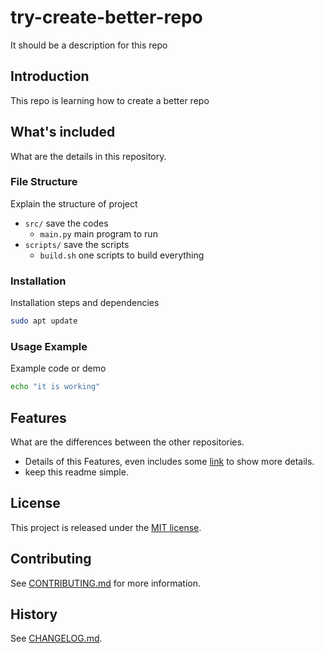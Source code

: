 # try-create-better-repo

It should be a description for this repo

## Introduction

This repo is learning how to create a better repo

## What's included

What are the details in this repository.

### File Structure

Explain the structure of project

- `src/` save the codes
  - `main.py` main program to run
- `scripts/` save the scripts
  - `build.sh` one scripts to build everything

### Installation

Installation steps and dependencies

```sh
sudo apt update
```

### Usage Example

Example code or demo

```sh
echo "it is working"
```

## Features

What are the differences between the other repositories.

- Details of this Features, even includes some [link](LICENSE) to show more details.
- keep this readme simple.

## License

This project is released under the [MIT license](LICENSE).

## Contributing

See [CONTRIBUTING.md](CONTRIBUTING.md) for more information.

## History

See [CHANGELOG.md](CHANGELOG.md).
